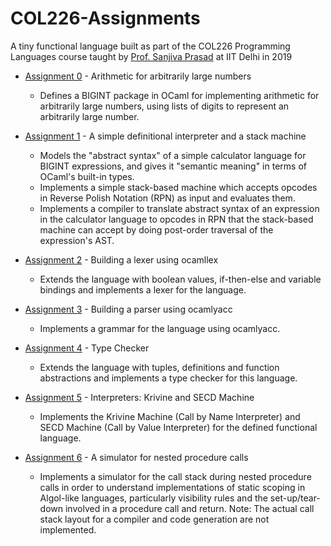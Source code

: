 # COL226-Assignments

A tiny functional language built as part of the COL226 Programming Languages course taught by [Prof. Sanjiva Prasad](https://www.cse.iitd.ernet.in/~sanjiva/) at IIT Delhi in 2019

- [Assignment 0](Assn0/README.md) - Arithmetic for arbitrarily large numbers
    - Defines a BIGINT package in OCaml for implementing arithmetic for arbitrarily large numbers, using lists of digits to represent an arbitrarily large number.

- [Assignment 1](Assn1/README.md) - A simple definitional interpreter and a stack machine
    - Models the "abstract syntax" of a simple calculator language for BIGINT expressions, and gives it "semantic meaning" in terms of OCaml's built-in types.
    - Implements a simple stack-based machine which accepts opcodes in Reverse Polish Notation (RPN) as input and evaluates them.	
    - Implements a compiler to translate abstract syntax of an expression in the calculator language to opcodes in RPN that the stack-based machine can accept by doing post-order traversal of the expression's AST.

- [Assignment 2](Assn2/README.md) - Building a lexer using ocamllex
    - Extends the language with boolean values, if-then-else and variable bindings and implements a lexer for the language.

- [Assignment 3](Assn3/a3.mly) - Building a parser using ocamlyacc
    - Implements a grammar for the language using ocamlyacc.

- [Assignment 4](Assn4/README.md) - Type Checker
    - Extends the language with tuples, definitions and function abstractions and implements a type checker for this language.

- [Assignment 5](Assn5/README.md) - Interpreters: Krivine and SECD Machine
    - Implements the Krivine Machine (Call by Name Interpreter) and SECD Machine (Call by Value Interpreter) for the defined functional language.

- [Assignment 6](Assn6) - A simulator for nested procedure calls
    - Implements a simulator for the call stack during nested procedure calls in order to understand implementations of static scoping in Algol-like languages, particularly visibility rules and the set-up/tear-down involved in a procedure call and return. Note: The actual call stack layout for a compiler and code generation are not implemented.